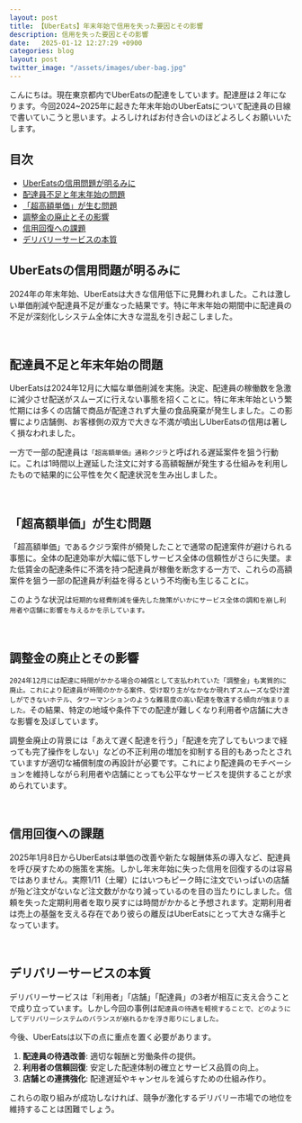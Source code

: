 ```yaml
---
layout: post
title: 【UberEats】年末年始で信用を失った要因とその影響
description: 信用を失った要因とその影響
date:   2025-01-12 12:27:29 +0900
categories: blog
layout: post
twitter_image: "/assets/images/uber-bag.jpg"
---
```


こんにちは。現在東京都内でUberEatsの配達をしています。配達歴は２年になります。今回2024~2025年に起きた年末年始のUberEatsについて配達員の目線で書いていこうと思います。よろしければお付き合いのほどよろしくお願いいたします。

## 目次
- [UberEatsの信用問題が明るみに](#ubereatsの信用問題が明るみに)
- [配達員不足と年末年始の問題](#配達員不足と年末年始の問題)
- [「超高額単価」が生む問題](#超高額単価が生む問題)
- [調整金の廃止とその影響](#調整金の廃止とその影響)
- [信用回復への課題](#信用回復への課題)
- [デリバリーサービスの本質](#デリバリーサービスの本質)

## UberEatsの信用問題が明るみに

2024年の年末年始、UberEatsは大きな信用低下に見舞われました。これは激しい単価削減や配達員不足が重なった結果です。特に年末年始の期間中に配達員の不足が深刻化しシステム全体に大きな混乱を引き起こしました。

<br>

## 配達員不足と年末年始の問題

UberEatsは2024年12月に大幅な単価削減を実施。決定、配達員の稼働数を急激に減少させ配送がスムーズに行えない事態を招くことに。特に年末年始という繁忙期には多くの店舗で商品が配達されず大量の食品廃棄が発生しました。この影響により店舗側、お客様側の双方で大きな不満が噴出しUberEatsの信用は著しく損なわれました。

一方で一部の配達員は`「超高額単価」通称クジラ`と呼ばれる遅延案件を狙う行動に。これは1時間以上遅延した注文に対する高額報酬が発生する仕組みを利用したもので結果的に公平性を欠く配達状況を生み出しました。

<br>

## 「超高額単価」が生む問題

「超高額単価」であるクジラ案件が頻発したことで通常の配達案件が避けられる事態に。全体の配達効率が大幅に低下しサービス全体の信頼性がさらに失墜。また低賃金の配達条件に不満を持つ配達員が稼働を断念する一方で、これらの高額案件を狙う一部の配達員が利益を得るという不均衡も生じることに。

このような状況は`短期的な経費削減を優先した施策がいかにサービス全体の調和を崩し利用者や店舗に影響を与えるかを示しています。`

<br>

## 調整金の廃止とその影響

`2024年12月には配達に時間がかかる場合の補償として支払われていた「調整金」も実質的に廃止。これにより配達員が時間のかかる案件、受け取り主がなかなか現れずスムーズな受け渡しができないホテル、タワーマンションのような難易度の高い配達を敬遠する傾向が強まりました。`その結果、特定の地域や条件下での配達が難しくなり利用者や店舗に大きな影響を及ぼしています。

調整金廃止の背景には「あえて遅く配達を行う」「配達を完了してもいつまで経っても完了操作をしない」などの不正利用の増加を抑制する目的もあったとされていますが適切な補償制度の再設計が必要です。これにより配達員のモチベーションを維持しながら利用者や店舗にとっても公平なサービスを提供することが求められています。

<br>

## 信用回復への課題

2025年1月8日からUberEatsは単価の改善や新たな報酬体系の導入など、配達員を呼び戻すための施策を実施。しかし年末年始に失った信用を回復するのは容易ではありません。実際1/11（土曜）にはいつもピーク時に注文でいっぱいの店舗が殆ど注文がないなど注文数がかなり減っているのを目の当たりにしました。信頼を失った定期利用者を取り戻すには時間がかかると予想されます。定期利用者は売上の基盤を支える存在であり彼らの離反はUberEatsにとって大きな痛手となっています。

<br>

## デリバリーサービスの本質

デリバリーサービスは「利用者」「店舗」「配達員」の3者が相互に支え合うことで成り立っています。しかし今回の事例は`配達員の待遇を軽視することで、どのようにしてデリバリーシステムのバランスが崩れるかを浮き彫りにしました。`

今後、UberEatsは以下の点に重点を置く必要があります。

1. **配達員の待遇改善**: 適切な報酬と労働条件の提供。
2. **利用者の信頼回復**: 安定した配達体制の確立とサービス品質の向上。
3. **店舗との連携強化**: 配達遅延やキャンセルを減らすための仕組み作り。

これらの取り組みが成功しなければ、競争が激化するデリバリー市場での地位を維持することは困難でしょう。

